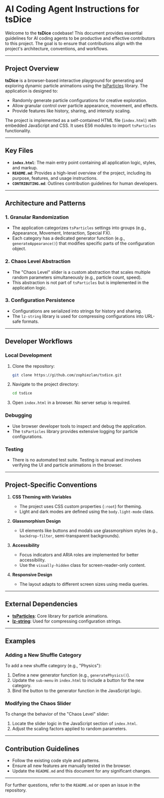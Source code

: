 # AI Coding Agent Instructions for tsDice

Welcome to the **tsDice** codebase! This document provides essential guidelines for AI coding agents to be productive and effective contributors to this project. The goal is to ensure that contributions align with the project's architecture, conventions, and workflows.

---

## Project Overview

**tsDice** is a browser-based interactive playground for generating and exploring dynamic particle animations using the [tsParticles](https://github.com/tsparticles/tsparticles) library. The application is designed to:

- Randomly generate particle configurations for creative exploration.
- Allow granular control over particle appearance, movement, and effects.
- Provide features like history, sharing, and intensity scaling.

The project is implemented as a self-contained HTML file (`index.html`) with embedded JavaScript and CSS. It uses ES6 modules to import `tsParticles` functionality.

---

## Key Files

- **`index.html`**: The main entry point containing all application logic, styles, and markup.
- **`README.md`**: Provides a high-level overview of the project, including its purpose, features, and usage instructions.
- **`CONTRIBUTING.md`**: Outlines contribution guidelines for human developers.

---

## Architecture and Patterns

### 1. **Granular Randomization**
- The application categorizes `tsParticles` settings into groups (e.g., Appearance, Movement, Interaction, Special FX).
- Each category has a dedicated generator function (e.g., `generateAppearance()`) that modifies specific parts of the configuration object.

### 2. **Chaos Level Abstraction**
- The "Chaos Level" slider is a custom abstraction that scales multiple random parameters simultaneously (e.g., particle count, speed).
- This abstraction is not part of `tsParticles` but is implemented in the application logic.

### 3. **Configuration Persistence**
- Configurations are serialized into strings for history and sharing.
- The `lz-string` library is used for compressing configurations into URL-safe formats.

---

## Developer Workflows

### Local Development
1. Clone the repository:
   ```bash
   git clone https://github.com/zophiezlan/tsdice.git
   ```
2. Navigate to the project directory:
   ```bash
   cd tsdice
   ```
3. Open `index.html` in a browser. No server setup is required.

### Debugging
- Use browser developer tools to inspect and debug the application.
- The `tsParticles` library provides extensive logging for particle configurations.

### Testing
- There is no automated test suite. Testing is manual and involves verifying the UI and particle animations in the browser.

---

## Project-Specific Conventions

1. **CSS Theming with Variables**
   - The project uses CSS custom properties (`:root`) for theming.
   - Light and dark modes are defined using the `body.light-mode` class.

2. **Glassmorphism Design**
   - UI elements like buttons and modals use glassmorphism styles (e.g., `backdrop-filter`, semi-transparent backgrounds).

3. **Accessibility**
   - Focus indicators and ARIA roles are implemented for better accessibility.
   - Use the `visually-hidden` class for screen-reader-only content.

4. **Responsive Design**
   - The layout adapts to different screen sizes using media queries.

---

## External Dependencies

- **[tsParticles](https://github.com/tsparticles/tsparticles)**: Core library for particle animations.
- **[lz-string](https://github.com/pieroxy/lz-string)**: Used for compressing configuration strings.

---

## Examples

### Adding a New Shuffle Category
To add a new shuffle category (e.g., "Physics"):
1. Define a new generator function (e.g., `generatePhysics()`).
2. Update the `sub-menu` in `index.html` to include a button for the new category.
3. Bind the button to the generator function in the JavaScript logic.

### Modifying the Chaos Slider
To change the behavior of the "Chaos Level" slider:
1. Locate the slider logic in the JavaScript section of `index.html`.
2. Adjust the scaling factors applied to random parameters.

---

## Contribution Guidelines

- Follow the existing code style and patterns.
- Ensure all new features are manually tested in the browser.
- Update the `README.md` and this document for any significant changes.

---

For further questions, refer to the `README.md` or open an issue in the repository.